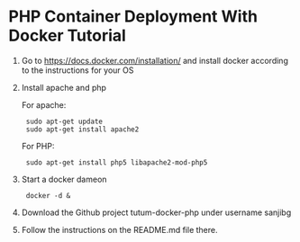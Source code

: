 PHP Container Deployment With Docker Tutorial
=============================================

1. Go to https://docs.docker.com/installation/ and install docker according to the instructions for your OS

2. Install apache and php

    For apache:
    
        sudo apt-get update
        sudo apt-get install apache2
        
    For PHP:
        
        sudo apt-get install php5 libapache2-mod-php5

2. Start a docker dameon
            
        docker -d &

3. Download the Github project tutum-docker-php under username sanjibg

4. Follow the instructions on the README.md file there.
